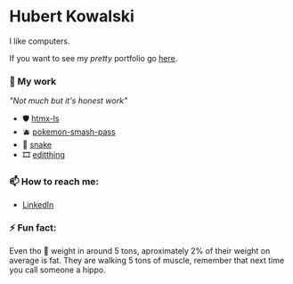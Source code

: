 # Hubert Kowalski

I like computers.

If you want to see my _pretty_ portfolio go [here](https://personal-portfolio-one-tan.vercel.app/).

### 🔭 My work

_"Not much but it's honest work"_

- 🛡️ [htmx-ls](https://github.com/hubcio2115/htmx-ls)
- 🫐 [pokemon-smash-pass](https://pokemon-smash-pass.vercel.app/)
- 🐍 [snake](https://snake-eosin-one.vercel.app/)
- 🎞️ [editthing](https://github.com/hubcio2115/editthing)

### 📫 How to reach me:

- [LinkedIn](https://www.linkedin.com/in/hubert-kowalski-447aaa213/)

### ⚡ Fun fact:

Even tho 🦛 weight in around 5 tons, aproximately 2% of their weight on average is fat. They are walking 5 tons of muscle, remember that next time you call someone a hippo.
